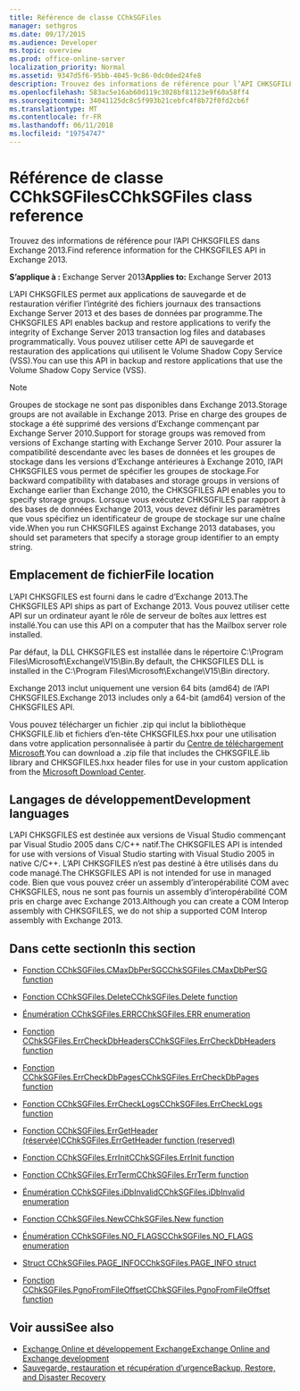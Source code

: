 ```yaml
---
title: Référence de classe CChkSGFiles
manager: sethgros
ms.date: 09/17/2015
ms.audience: Developer
ms.topic: overview
ms.prod: office-online-server
localization_priority: Normal
ms.assetid: 9347d5f6-95bb-4045-9c86-0dc0ded24fe8
description: Trouvez des informations de référence pour l’API CHKSGFILES dans Exchange 2013.
ms.openlocfilehash: 583ac5e16ab60d119c3028bf81123e9f60a58ff4
ms.sourcegitcommit: 34041125dc8c5f993b21cebfc4f8b72f0fd2cb6f
ms.translationtype: MT
ms.contentlocale: fr-FR
ms.lasthandoff: 06/11/2018
ms.locfileid: "19754747"
---
```

# <a name="cchksgfiles-class-reference"></a><span data-ttu-id="9db56-103">Référence de classe CChkSGFiles</span><span class="sxs-lookup"><span data-stu-id="9db56-103">CChkSGFiles class reference</span></span>

<span data-ttu-id="9db56-104">Trouvez des informations de référence pour l’API CHKSGFILES dans Exchange 2013.</span><span class="sxs-lookup"><span data-stu-id="9db56-104">Find reference information for the CHKSGFILES API in Exchange 2013.</span></span>
  
<span data-ttu-id="9db56-105">**S’applique à :** Exchange Server 2013</span><span class="sxs-lookup"><span data-stu-id="9db56-105">**Applies to:** Exchange Server 2013</span></span> 
  
<span data-ttu-id="9db56-106">L’API CHKSGFILES permet aux applications de sauvegarde et de restauration vérifier l’intégrité des fichiers journaux des transactions Exchange Server 2013 et des bases de données par programme.</span><span class="sxs-lookup"><span data-stu-id="9db56-106">The CHKSGFILES API enables backup and restore applications to verify the integrity of Exchange Server 2013 transaction log files and databases programmatically.</span></span> <span data-ttu-id="9db56-107">Vous pouvez utiliser cette API de sauvegarde et restauration des applications qui utilisent le Volume Shadow Copy Service (VSS).</span><span class="sxs-lookup"><span data-stu-id="9db56-107">You can use this API in backup and restore applications that use the Volume Shadow Copy Service (VSS).</span></span>
  
> [!NOTE]
> <span data-ttu-id="9db56-108">Groupes de stockage ne sont pas disponibles dans Exchange 2013.</span><span class="sxs-lookup"><span data-stu-id="9db56-108">Storage groups are not available in Exchange 2013.</span></span> <span data-ttu-id="9db56-109">Prise en charge des groupes de stockage a été supprimé des versions d’Exchange commençant par Exchange Server 2010.</span><span class="sxs-lookup"><span data-stu-id="9db56-109">Support for storage groups was removed from versions of Exchange starting with Exchange Server 2010.</span></span> <span data-ttu-id="9db56-110">Pour assurer la compatibilité descendante avec les bases de données et les groupes de stockage dans les versions d’Exchange antérieures à Exchange 2010, l’API CHKSGFILES vous permet de spécifier les groupes de stockage.</span><span class="sxs-lookup"><span data-stu-id="9db56-110">For backward compatibility with databases and storage groups in versions of Exchange earlier than Exchange 2010, the CHKSGFILES API enables you to specify storage groups.</span></span> <span data-ttu-id="9db56-111">Lorsque vous exécutez CHKSGFILES par rapport à des bases de données Exchange 2013, vous devez définir les paramètres que vous spécifiez un identificateur de groupe de stockage sur une chaîne vide.</span><span class="sxs-lookup"><span data-stu-id="9db56-111">When you run CHKSGFILES against Exchange 2013 databases, you should set parameters that specify a storage group identifier to an empty string.</span></span> 
  
## <a name="file-location"></a><span data-ttu-id="9db56-112">Emplacement de fichier</span><span class="sxs-lookup"><span data-stu-id="9db56-112">File location</span></span>
<span data-ttu-id="9db56-113"><a name="bk_fileslocation"> </a></span><span class="sxs-lookup"><span data-stu-id="9db56-113"></span></span>

<span data-ttu-id="9db56-114">L’API CHKSGFILES est fourni dans le cadre d’Exchange 2013.</span><span class="sxs-lookup"><span data-stu-id="9db56-114">The CHKSGFILES API ships as part of Exchange 2013.</span></span> <span data-ttu-id="9db56-115">Vous pouvez utiliser cette API sur un ordinateur ayant le rôle de serveur de boîtes aux lettres est installé.</span><span class="sxs-lookup"><span data-stu-id="9db56-115">You can use this API on a computer that has the Mailbox server role installed.</span></span> 
  
<span data-ttu-id="9db56-116">Par défaut, la DLL CHKSGFILES est installée dans le répertoire C:\Program Files\Microsoft\Exchange\V15\Bin.</span><span class="sxs-lookup"><span data-stu-id="9db56-116">By default, the CHKSGFILES DLL is installed in the C:\Program Files\Microsoft\Exchange\V15\Bin directory.</span></span>
  
<span data-ttu-id="9db56-117">Exchange 2013 inclut uniquement une version 64 bits (amd64) de l’API CHKSGFILES.</span><span class="sxs-lookup"><span data-stu-id="9db56-117">Exchange 2013 includes only a 64-bit (amd64) version of the CHKSGFILES API.</span></span> 
  
<span data-ttu-id="9db56-118">Vous pouvez télécharger un fichier .zip qui inclut la bibliothèque CHKSGFILE.lib et fichiers d’en-tête CHKSGFILES.hxx pour une utilisation dans votre application personnalisée à partir du [Centre de téléchargement Microsoft](http://www.microsoft.com/en-us/download/details.aspx?id=36802).</span><span class="sxs-lookup"><span data-stu-id="9db56-118">You can download a .zip file that includes the CHKSGFILE.lib library and CHKSGFILES.hxx header files for use in your custom application from the [Microsoft Download Center](http://www.microsoft.com/en-us/download/details.aspx?id=36802).</span></span>
  
## <a name="development-languages"></a><span data-ttu-id="9db56-119">Langages de développement</span><span class="sxs-lookup"><span data-stu-id="9db56-119">Development languages</span></span>
<span data-ttu-id="9db56-120"><a name="bk_developmentlanguages"> </a></span><span class="sxs-lookup"><span data-stu-id="9db56-120"></span></span>

<span data-ttu-id="9db56-121">L’API CHKSGFILES est destinée aux versions de Visual Studio commençant par Visual Studio 2005 dans C/C++ natif.</span><span class="sxs-lookup"><span data-stu-id="9db56-121">The CHKSGFILES API is intended for use with versions of Visual Studio starting with Visual Studio 2005 in native C/C++.</span></span> <span data-ttu-id="9db56-122">L’API CHKSGFILES n’est pas destiné à être utilisés dans du code managé.</span><span class="sxs-lookup"><span data-stu-id="9db56-122">The CHKSGFILES API is not intended for use in managed code.</span></span> <span data-ttu-id="9db56-123">Bien que vous pouvez créer un assembly d’interopérabilité COM avec CHKSGFILES, nous ne sont pas fournis un assembly d’interopérabilité COM pris en charge avec Exchange 2013.</span><span class="sxs-lookup"><span data-stu-id="9db56-123">Although you can create a COM Interop assembly with CHKSGFILES, we do not ship a supported COM Interop assembly with Exchange 2013.</span></span>
  
## <a name="in-this-section"></a><span data-ttu-id="9db56-124">Dans cette section</span><span class="sxs-lookup"><span data-stu-id="9db56-124">In this section</span></span>
<span data-ttu-id="9db56-125"><a name="bk_inthissection"> </a></span><span class="sxs-lookup"><span data-stu-id="9db56-125"></span></span>

- [<span data-ttu-id="9db56-126">Fonction CChkSGFiles.CMaxDbPerSG</span><span class="sxs-lookup"><span data-stu-id="9db56-126">CChkSGFiles.CMaxDbPerSG function</span></span>](cchksgfiles-cmaxdbpersg-function.md)
    
- [<span data-ttu-id="9db56-127">Fonction CChkSGFiles.Delete</span><span class="sxs-lookup"><span data-stu-id="9db56-127">CChkSGFiles.Delete function</span></span>](cchksgfiles-delete-function.md)
    
- [<span data-ttu-id="9db56-128">Énumération CChkSGFiles.ERR</span><span class="sxs-lookup"><span data-stu-id="9db56-128">CChkSGFiles.ERR enumeration</span></span>](cchksgfiles-err-enumeration.md)
    
- [<span data-ttu-id="9db56-129">Fonction CChkSGFiles.ErrCheckDbHeaders</span><span class="sxs-lookup"><span data-stu-id="9db56-129">CChkSGFiles.ErrCheckDbHeaders function</span></span>](cchksgfiles-errcheckdbheaders-function.md)
    
- [<span data-ttu-id="9db56-130">Fonction CChkSGFiles.ErrCheckDbPages</span><span class="sxs-lookup"><span data-stu-id="9db56-130">CChkSGFiles.ErrCheckDbPages function</span></span>](cchksgfiles-errcheckdbpages-function.md)
    
- [<span data-ttu-id="9db56-131">Fonction CChkSGFiles.ErrCheckLogs</span><span class="sxs-lookup"><span data-stu-id="9db56-131">CChkSGFiles.ErrCheckLogs function</span></span>](cchksgfiles-errchecklogs-function.md)
    
- [<span data-ttu-id="9db56-132">Fonction CChkSGFiles.ErrGetHeader (réservée)</span><span class="sxs-lookup"><span data-stu-id="9db56-132">CChkSGFiles.ErrGetHeader function (reserved)</span></span>](cchksgfiles-errgetheader-function-reserved.md)
    
- [<span data-ttu-id="9db56-133">Fonction CChkSGFiles.ErrInit</span><span class="sxs-lookup"><span data-stu-id="9db56-133">CChkSGFiles.ErrInit function</span></span>](cchksgfiles-errinit-function.md)
    
- [<span data-ttu-id="9db56-134">Fonction CChkSGFiles.ErrTerm</span><span class="sxs-lookup"><span data-stu-id="9db56-134">CChkSGFiles.ErrTerm function</span></span>](cchksgfiles-errterm-function.md)
    
- [<span data-ttu-id="9db56-135">Énumération CChkSGFiles.iDbInvalid</span><span class="sxs-lookup"><span data-stu-id="9db56-135">CChkSGFiles.iDbInvalid enumeration</span></span>](cchksgfiles-idbinvalid-enumeration.md)
    
- [<span data-ttu-id="9db56-136">Fonction CChkSGFiles.New</span><span class="sxs-lookup"><span data-stu-id="9db56-136">CChkSGFiles.New function</span></span>](cchksgfiles-new-function.md)
    
- [<span data-ttu-id="9db56-137">Énumération CChkSGFiles.NO_FLAGS</span><span class="sxs-lookup"><span data-stu-id="9db56-137">CChkSGFiles.NO_FLAGS enumeration</span></span>](cchksgfiles-no_flags-enumeration.md)
    
- [<span data-ttu-id="9db56-138">Struct CChkSGFiles.PAGE_INFO</span><span class="sxs-lookup"><span data-stu-id="9db56-138">CChkSGFiles.PAGE_INFO struct</span></span>](cchksgfiles-page_info-struct.md)
    
- [<span data-ttu-id="9db56-139">Fonction CChkSGFiles.PgnoFromFileOffset</span><span class="sxs-lookup"><span data-stu-id="9db56-139">CChkSGFiles.PgnoFromFileOffset function</span></span>](cchksgfiles-pgnofromfileoffset-function.md)
    
## <a name="see-also"></a><span data-ttu-id="9db56-140">Voir aussi</span><span class="sxs-lookup"><span data-stu-id="9db56-140">See also</span></span>

- [<span data-ttu-id="9db56-141">Exchange Online et développement Exchange</span><span class="sxs-lookup"><span data-stu-id="9db56-141">Exchange Online and Exchange development</span></span>](../exchange-server-development.md)
- [<span data-ttu-id="9db56-142">Sauvegarde, restauration et récupération d’urgence</span><span class="sxs-lookup"><span data-stu-id="9db56-142">Backup, Restore, and Disaster Recovery</span></span>](http://technet.microsoft.com/en-us/library/dd876874)
    

